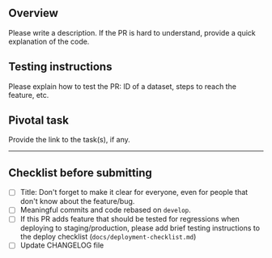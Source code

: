 ## Overview
Please write a description. If the PR is hard to understand, provide a quick explanation of the code.

## Testing instructions
Please explain how to test the PR: ID of a dataset, steps to reach the feature, etc.

## Pivotal task
Provide the link to the task(s), if any.

---

## Checklist before submitting
- [ ] Title: Don't forget to make it clear for everyone, even for people that don't know about the feature/bug.
- [ ] Meaningful commits and code rebased on `develop`.
- [ ] If this PR adds feature that should be tested for regressions when
      deploying to staging/production, please add brief testing instructions
      to the deploy checklist (`docs/deployment-checklist.md`)
- [ ] Update CHANGELOG file
